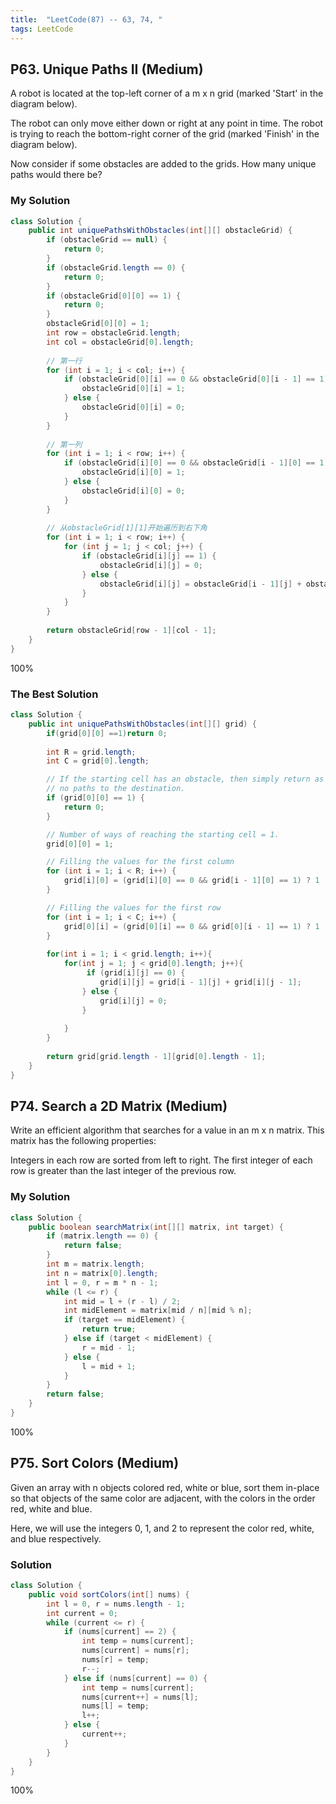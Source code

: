 ```yaml
---
title:  "LeetCode(87) -- 63, 74, "
tags: LeetCode
---
```


## P63. Unique Paths II (Medium)

A robot is located at the top-left corner of a m x n grid (marked 'Start' in the diagram below).

The robot can only move either down or right at any point in time. The robot is trying to reach the bottom-right corner of the grid (marked 'Finish' in the diagram below).

Now consider if some obstacles are added to the grids. How many unique paths would there be?

### My Solution

```java
class Solution {
    public int uniquePathsWithObstacles(int[][] obstacleGrid) {
        if (obstacleGrid == null) {
            return 0;
        }
        if (obstacleGrid.length == 0) {
            return 0;
        }
        if (obstacleGrid[0][0] == 1) {
            return 0;
        }
        obstacleGrid[0][0] = 1;
        int row = obstacleGrid.length;
        int col = obstacleGrid[0].length;
        
        // 第一行
        for (int i = 1; i < col; i++) {
            if (obstacleGrid[0][i] == 0 && obstacleGrid[0][i - 1] == 1) {
                obstacleGrid[0][i] = 1;
            } else {
                obstacleGrid[0][i] = 0;
            }
        }
        
        // 第一列
        for (int i = 1; i < row; i++) {
            if (obstacleGrid[i][0] == 0 && obstacleGrid[i - 1][0] == 1) {
                obstacleGrid[i][0] = 1;
            } else {
                obstacleGrid[i][0] = 0;
            }
        }
        
        // 从obstacleGrid[1][1]开始遍历到右下角
        for (int i = 1; i < row; i++) {
            for (int j = 1; j < col; j++) {
                if (obstacleGrid[i][j] == 1) {
                    obstacleGrid[i][j] = 0;
                } else {
                    obstacleGrid[i][j] = obstacleGrid[i - 1][j] + obstacleGrid[i][j - 1];
                }
            }
        }
        
        return obstacleGrid[row - 1][col - 1];
    }
}
```
100%

### The Best Solution

```java
class Solution {
    public int uniquePathsWithObstacles(int[][] grid) {
        if(grid[0][0] ==1)return 0;
        
        int R = grid.length;
        int C = grid[0].length;

        // If the starting cell has an obstacle, then simply return as there would be
        // no paths to the destination.
        if (grid[0][0] == 1) {
            return 0;
        }

        // Number of ways of reaching the starting cell = 1.
        grid[0][0] = 1;

        // Filling the values for the first column
        for (int i = 1; i < R; i++) {
            grid[i][0] = (grid[i][0] == 0 && grid[i - 1][0] == 1) ? 1 : 0;
        }

        // Filling the values for the first row
        for (int i = 1; i < C; i++) {
            grid[0][i] = (grid[0][i] == 0 && grid[0][i - 1] == 1) ? 1 : 0;
        }
        
        for(int i = 1; i < grid.length; i++){
            for(int j = 1; j < grid[0].length; j++){
                 if (grid[i][j] == 0) {
                    grid[i][j] = grid[i - 1][j] + grid[i][j - 1];
                } else {
                    grid[i][j] = 0;
                }
                
            }
        }
        
        return grid[grid.length - 1][grid[0].length - 1];
    }
}
```

## P74. Search a 2D Matrix (Medium)

Write an efficient algorithm that searches for a value in an m x n matrix. This matrix has the following properties:

Integers in each row are sorted from left to right.
The first integer of each row is greater than the last integer of the previous row.

### My Solution

```java
class Solution {
    public boolean searchMatrix(int[][] matrix, int target) {
        if (matrix.length == 0) {
            return false;
        }
        int m = matrix.length;
        int n = matrix[0].length;
        int l = 0, r = m * n - 1;
        while (l <= r) {
            int mid = l + (r - l) / 2;
            int midElement = matrix[mid / n][mid % n];
            if (target == midElement) {
                return true;
            } else if (target < midElement) {
                r = mid - 1;
            } else {
                l = mid + 1;
            }
        }
        return false;
    }
}
```
100%

## P75. Sort Colors (Medium)

Given an array with n objects colored red, white or blue, sort them in-place so that objects of the same color are adjacent, with the colors in the order red, white and blue.

Here, we will use the integers 0, 1, and 2 to represent the color red, white, and blue respectively.

### Solution

```java
class Solution {
    public void sortColors(int[] nums) {
        int l = 0, r = nums.length - 1;
        int current = 0;
        while (current <= r) {
            if (nums[current] == 2) {
                int temp = nums[current];
                nums[current] = nums[r];
                nums[r] = temp;
                r--;
            } else if (nums[current] == 0) {
                int temp = nums[current];
                nums[current++] = nums[l];
                nums[l] = temp;
                l++;
            } else {
                current++;
            }
        }
    }
}
```
100%

